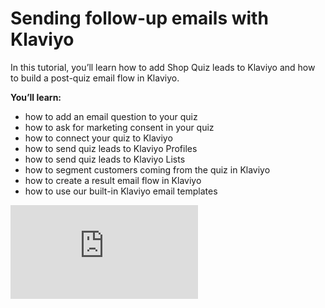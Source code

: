 # Sending follow-up emails with Klaviyo

In this tutorial, you’ll learn how to add Shop Quiz leads to Klaviyo and how to build a post-quiz email flow in Klaviyo.

**You’ll learn:**

- how to add an email question to your quiz
- how to ask for marketing consent in your quiz
- how to connect your quiz to Klaviyo
- how to send quiz leads to Klaviyo Profiles
- how to send quiz leads to Klaviyo Lists
- how to segment customers coming from the quiz in Klaviyo
- how to create a result email flow in Klaviyo
- how to use our built-in Klaviyo email templates

<div class="videoWrapper">
<iframe src="https://www.youtube.com/embed/2NK7PTfNpJg" frameborder="0" allow="accelerometer; autoplay; clipboard-write; encrypted-media; gyroscope; picture-in-picture" allowfullscreen></iframe>
</div>